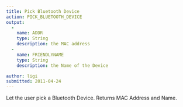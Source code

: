 ```yaml
---
title: Pick Bluetooth Device
action: PICK_BLUETOOTH_DEVICE
output: 
  - 
    name: ADDR
    type: String
    description: the MAC address
  -
    name: FRIENDLYNAME
    type: String
    description: the Name of the Device

author: ligi
submitted: 2011-04-24
---
```

Let the user pick a Bluetooth Device. Returns MAC Address and Name.

